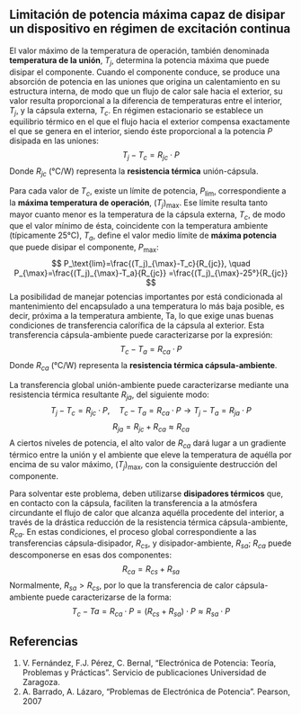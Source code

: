 <script src="https://cdn.mathjax.org/mathjax/latest/MathJax.js?config=TeX-AMS-MML_HTMLorMML" type="text/javascript"></script>

## Limitación de potencia máxima capaz de disipar un dispositivo en régimen de excitación continua
El valor máximo de la temperatura de operación, también denominada **temperatura de la unión**, $T_j$, determina la potencia máxima que puede disipar el componente.
Cuando el componente conduce, se produce una absorción de potencia en las uniones que origina un calentamiento en su estructura interna, de modo que un flujo de calor sale hacia el exterior, su valor resulta proporcional a la diferencia de temperaturas entre el interior, $T_j$, y la cápsula externa, $T_c$. En régimen estacionario se establece un equilibrio térmico en el que el flujo hacia el exterior compensa exactamente el que se genera en el interior, siendo éste proporcional a la potencia $P$ disipada en las uniones:
$$
T_j-T_c=R_{jc} \cdot P
$$
Donde $R_{jc}$ (°C/W) representa la **resistencia térmica** unión-cápsula.

Para cada valor de $T_c$, existe un límite de potencia, $P_\text{lim}$, correspondiente a la **máxima temperatura de operación**, $(T_j)_{\max}$. Ese límite resulta tanto mayor cuanto menor es la temperatura de la cápsula externa, $T_c$, de modo que el valor mínimo de ésta, coincidente con la temperatura ambiente (típicamente 25°C), $T_a$, define el valor medio límite de **máxima potencia** que puede disipar el componente, $P_{\max}$:
$$
P_\text{lim}=\frac{(T_j)_{\max}-T_c}{R_{jc}}, \quad P_{\max}=\frac{(T_j)_{\max}-T_a}{R_{jc}}  =\frac{(T_j)_{\max}-25°}{R_{jc}}
$$
La posibilidad de manejar potencias importantes por está condicionada al mantenimiento del encapsulado a una temperatura lo más baja posible, es decir, próxima a la temperatura ambiente, Ta, lo que exige unas buenas condiciones de transferencia calorífica de la cápsula al exterior. Esta transferencia cápsula-ambiente puede caracterizarse por la expresión:
$$
T_c-T_a=R_{ca} \cdot P
$$
Donde $R_{ca}$ (°C/W) representa la **resistencia térmica cápsula-ambiente**.

La transferencia global unión-ambiente puede caracterizarse mediante una resistencia térmica resultante $R_{ja}$, del siguiente modo:
$$
T_j-T_c=R_{jc} \cdot P, \quad T_c-T_a=R_{ca} \cdot P \rightarrow T_j-T_a=R_{ja} \cdot P
$$
$$
R_{ja}=R_{jc}+R_{ca}≈R_{ca}
$$
A ciertos niveles de potencia, el alto valor de $R_{ca}$ dará lugar a un gradiente térmico entre la unión y el ambiente que eleve la temperatura de aquélla por encima de su valor máximo, $(T_j)_{\max}$, con la consiguiente destrucción del componente.

Para solventar este problema, deben utilizarse **disipadores térmicos** que, en contacto con la cápsula, faciliten la transferencia a la atmósfera circundante el flujo de calor que alcanza aquélla procedente del interior, a través de la drástica reducción de la resistencia térmica cápsula-ambiente, $R_{ca}$. En estas condiciones, el proceso global correspondiente a las transferencias cápsula-disipador, $R_{cs}$, y disipador-ambiente, $R_{sa}$; $R_{ca}$ puede descomponerse en esas dos componentes:
$$
R_{ca}=R_{cs}+R_{sa}
$$
Normalmente, $R_{sa}>R_{cs}$, por lo que la transferencia de calor cápsula-ambiente puede caracterizarse de la forma:
$$
T_c-Ta=R_{ca} \cdot P=(R_{cs}+R_{sa}) \cdot P \approx R_{sa} \cdot P
$$

## Referencias
1.	V. Fernández, F.J. Pérez, C. Bernal, “Electrónica de Potencia: Teoría, Problemas y Prácticas”. Servicio de publicaciones Universidad de Zaragoza.
2.	A. Barrado, A. Lázaro, “Problemas de Electrónica de Potencia”. Pearson, 2007 